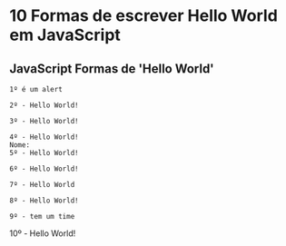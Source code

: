 # 10 Formas de escrever Hello World em JavaScript

## JavaScript Formas de 'Hello World'
	1º é um alert

	2º - Hello World!

	3º - Hello World!

	4º - Hello World!
	Nome: 
	5º - Hello World!

	6º - Hello World!

	7º - Hello World

	8º - Hello World!
	
    9º - tem um time

   10º - Hello World!